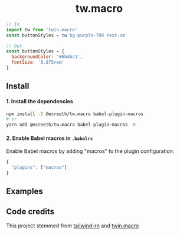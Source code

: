 <p align="center">
  <h1 align="center">tw.macro</h1>
</p>
<!-- <p align="center" style="font-size: 1.3rem;">Use Tailwind in React Native<br /></p> -->

```js
// In
import tw from 'twin.macro'
const buttonStyles = tw`bg-purple-700 text-sm`

// Out
const buttonStyles = {
  backgroundColor: '#6b46c1',
  fontSize: '0.875rem'
}
```

## Install

#### 1. Install the dependencies

```bash
npm install -D @ecreeth/tw.macro babel-plugin-macros
# or
yarn add @ecreeth/tw.macro babel-plugin-macros -D
```

#### 2. Enable Babel macros in `.babelrc`

Enable Babel macros by adding "macros" to the plugin configuration:

```js
{
  "plugins": ["macros"]
}
```

## Examples

## Code credits

This project stemmed from [tailwind-rn](https://github.com/vadimdemedes/tailwind-rn) and [twin.macro](https://github.com/ben-rogerson/twin.macro)
